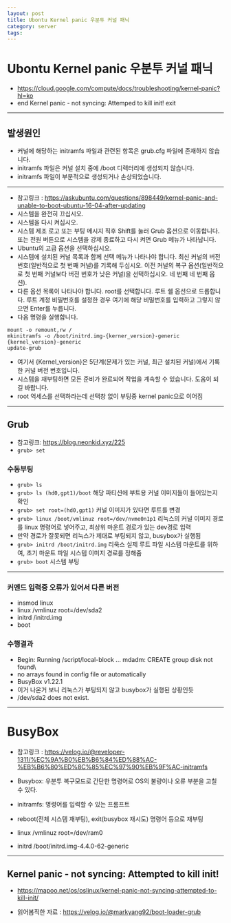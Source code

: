 ```yaml
---
layout: post
title: Ubontu Kernel panic 우분투 커널 패닉
category: server
tags: 
---
```



# Ubontu Kernel panic 우분투 커널 패닉

* https://cloud.google.com/compute/docs/troubleshooting/kernel-panic?hl=ko
* end Kernel panic - not syncing: Attemped to kill init! exit

---

## 발생원인
* 커널에 해당하는 initramfs 파일과 관련된 항목은 grub.cfg 파일에 존재하지 않습니다.
* initramfs 파일은 커널 설치 중에 /boot 디렉터리에 생성되지 않습니다.
* initramfs 파일이 부분적으로 생성되거나 손상되었습니다.

---

* 참고링크 : https://askubuntu.com/questions/898449/kernel-panic-and-unable-to-boot-ubuntu-16-04-after-updating
* 시스템을 완전히 끄십시오. 
* 시스템을 다시 켜십시오.
* 시스템 제조 로고 또는 부팅 메시지 직후 Shift를 눌러 Grub 옵션으로 이동합니다. 또는 전원 버튼으로 시스템을 강제 종료하고 다시 켜면 Grub 메뉴가 나타납니다.
* Ubuntu의 고급 옵션을 선택하십시오.
* 시스템에 설치된 커널 목록과 함께 선택 메뉴가 나타나야 합니다. 최신 커널의 버전 번호(일반적으로 첫 번째 커널)를 기록해 두십시오. 이전 커널의 복구 옵션(일반적으로 첫 번째 커널보다 버전 번호가 낮은 커널)을 선택하십시오. 네 번째 네 번째 옵션).
* 다른 옵션 목록이 나타나야 합니다. root를 선택합니다. 루트 쉘 옵션으로 드롭합니다. 루트 계정 비밀번호를 설정한 경우 여기에 해당 비밀번호를 입력하고 그렇지 않으면 Enter를 누릅니다.
* 다음 명령을 실행합니다.

```
mount -o remount,rw /
mkinitramfs -o /boot/initrd.img-{kerner_version}-generic {kernel_version}-generic
update-grub
```
* 여기서 {Kernel_version}은 5단계(문제가 있는 커널, 최근 설치된 커널)에서 기록한 커널 버전 번호입니다.
* 시스템을 재부팅하면 모든 준비가 완료되어 작업을 계속할 수 있습니다. 도움이 되길 바랍니다.
* root 억세스를 선택하라는데 선택창 없이 부팅중 kernel panic으로 이어짐

---

## Grub
* 참고링크: https://blog.neonkid.xyz/225
* ```grub> set```

### 수동부팅
* ```grub> ls ```
* ```grub> ls (hd0,gpt1)/boot``` 해당 파티션에 부트용 커널 이미지들이 들어있는지 확인
* ```grub> set root=(hd0,gpt1)``` 커널 이미지가 있다면 루트를 변경
* ```grub> linux /boot/vmlinuz root=/dev/nvme0n1p1``` 리눅스의 커널 이미지 경로를 linux 명령어로 넣어주고, 최상위 마운트 경로가 있는  dev경로 입력
* 만약 경로가 잘못되면 리눅스가 제대로 부팅되지 않고, busybox가 실행됨
* ```grub> initrd /boot/initrd.img``` 리욱스 실제 루트 파일 시스템 마운트를 위하여, 초기 마운트 파일 시스템 이미지 경로를 정해줌
* ```grub> boot``` 시스템 부팅

---

### 커멘드 입력중 오류가 있어서 다른 버전
* insmod linux
* linux /vmlinuz root=/dev/sda2
* initrd /initrd.img
* boot
  
### 수행결과
* Begin: Running /script/local-block ... mdadm: CREATE group disk not found\
* no arrays found in config file or automatically
* BusyBox v1.22.1
* 이거 나온거 보니 리눅스가 부팅되지 않고 busybox가 실행된 상황인듯
* /dev/sda2 does not exist.


---

# BusyBox
* 참고링크 : https://velog.io/@reveloper-1311/%EC%9A%B0%EB%B6%84%ED%88%AC-%EB%B6%80%ED%8C%85%EC%97%90%EB%9F%AC-initramfs
* Busybox: 우분투 복구모드로 간단한 명령어로 OS의 불량이나 오류 부분을 고칠 수 있다.
* initramfs: 명령어를 입력할 수 있는 프롬프트
* reboot(전체 시스템 재부팅), exit(busybox 재시도) 명령어 등으로 재부팅


* linux /vmlinuz root=/dev/ram0
* initrd /boot/initrd.img-4.4.0-62-generic

---

## Kernel panic - not syncing: Attempted to kill init!
* https://mapoo.net/os/oslinux/kernel-panic-not-syncing-attempted-to-kill-init/

* 읽어봄직한 자료 : https://velog.io/@markyang92/boot-loader-grub